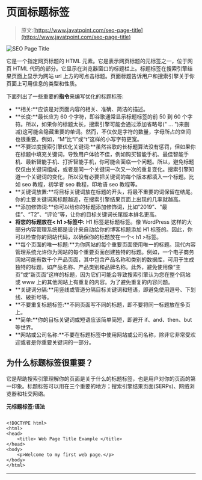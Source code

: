 # 页面标题标签

> 原文:[https://www.javatpoint.com/seo-page-title](https://www.javatpoint.com/seo-page-title)

![SEO Page Title](../Images/e83a35994532a4a753870848891d8b6e.png)

它是一个指定网页标题的 HTML 元素。它是表示网页标题的元标签之一，位于网页 HTML 代码的部分。它显示在浏览器窗口的标题栏上。标题标签在搜索引擎结果页面上显示为网站 url 上方的可点击标题。页面标题告诉用户和搜索引擎关于你页面上可用信息的类型和性质。

下面列出了一些重要的**指令**来编写优化的标题标签:

*   **相关:**应该是对页面内容的相关、准确、简洁的描述。
*   **长度:**最长应为 60 个字符，即谷歌通常显示标题标签的前 50 到 60 个字符。所以，如果你的标题太长，搜索引擎可能会通过添加省略号(" ... ")来删减)这可能会隐藏重要的单词。然而，不仅仅是字符的数量，字母所占的空间也很重要。例如，“M”比“I”或“t”这样的小写字符更宽。
*   **不要过度搜索引擎优化关键词:**虽然谷歌的长标题算法没有惩罚，但如果你在标题中填充关键词，导致用户体验不佳，例如购买智能手机、最佳智能手机、最新智能手机、打折智能手机，你可能会面临一个问题。所以，避免标题仅仅由关键词组成，或者是同一个关键词一次又一次的重复变化。搜索引擎知道一个关键词的变化，所以没有必要把关键词的每个版本都填入一个标题。比如 seo 教程，初学者 seo 教程，印地语 seo 教程等。
*   **关键词放置:**将目标关键词放在标题的开头，将最不重要的词保留在结尾。你的主要关键词离标题越近，在搜索引擎结果页面上出现的几率就越高。
*   **添加修饰词:**你可以给你的标题添加修饰词，比如“2019”、“最佳”、“T2”、“评论”等，让你的目标关键词长尾版本排名更高。
*   **将您的标题放在< h1 >标签中:** H1 标签是标题标签。像 WordPress 这样的大部分内容管理系统都是设计来自动给你的博客标题添加 H1 标签的。因此，你可以检查你的网站代码，以确保你的标题放在一个< h1 >标签。
*   **每个页面的唯一标题:**为你网站的每个重要页面使用唯一的标题。现代内容管理系统允许你为网站的每个重要页面创建独特的标题。例如，一个电子商务网站可能有数千个产品页面，其中包含产品名称和类别的数据库，可用于生成独特的标题，如产品名称、产品类别和品牌名称。此外，避免使用像“主页”或“新页面”这样的标题，因为它们可能会导致搜索引擎认为您在整个网站或 www 上的其他网站上有重复的内容。为了避免重复的内容问题。
*   **关键词分隔:**用竖线或管道分隔目标关键词和短语，即避免使用逗号、下划线、破折号等。
*   **不要重复标题标签:**不同页面写不同的标题，即不要将同一标题放在多页上。
*   **简单:**你的目标关键词或短语应该简单简短，即避开 if、and、then、but 等世界。
*   **网站或公司名称:**不要在标题标签中使用网站或公司名称，除非它非常受欢迎或者是你重要关键词的一部分。

## 为什么标题标签很重要？

它是帮助搜索引擎理解你的页面是关于什么的标题标签，也是用户对你的页面的第一印象。标题标签可以用在三个重要的地方；搜索引擎结果页面(SERPs)、网络浏览器和社交网络。

**元标题标签:语法**

```

<!DOCTYPE html>    
<html>    
<head>    
    <title> Web Page Title Example </title>    
</head>    
<body>    
    <p>Welcome to my first web page.</p>    
</body>    
</html>

```

* * *